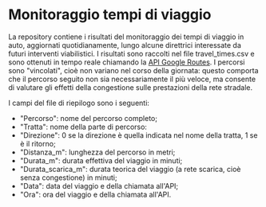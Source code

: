 # Monitoraggio tempi di viaggio

La repository contiene i risultati del monitoraggio dei tempi di viaggio in auto, aggiornati quotidianamente, 
lungo alcune direttrici interessate da futuri interventi viabilistici. I risultati sono raccolti nel file 
travel_times.csv e sono ottenuti in tempo reale chiamando la [API Google 
Routes](https://developers.google.com/maps/documentation/routes/overview). I percorsi sono "vincolati", cioè non 
variano nel corso della giornata: questo comporta che il percorso seguito non sia necessariamente il più veloce, 
ma consente di valutare gli effetti della congestione sulle prestazioni della rete stradale.

I campi del file di riepilogo sono i seguenti:
 - "Percorso": nome del percorso completo;
 - "Tratta": nome della parte di percorso:
 - "Direzione": 0 se la direzione è quella indicata nel nome della tratta, 1 se è il ritorno;
 - "Distanza_m": lunghezza del percorso in metri;
 - "Durata_m": durata effettiva del viaggio in minuti;
 - "Durata_scarica_m": durata teorica del viaggio (a rete scarica, cioè senza congestione) in minuti;
 - "Data": data del viaggio e della chiamata all'API;
 - "Ora": ora del viaggio e della chiamata all'API.
